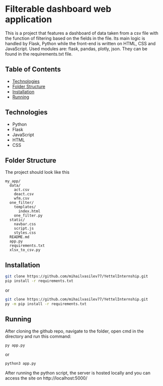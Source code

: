 # Filterable dashboard web application
This is a project that features a dashboard of data taken from a csv file with the function of filtering based on the fields in the file. Its main logic is handled by Flask, Python while the front-end is written on HTML, CSS and JavaScript. Used modules are: flask, pandas, plotly, json. They can be found in the requirements.txt file.

## Table of Contents
+ [Technologies](#Technologies)
+ [Folder Structure](#fs)
+ [Installation](#Installation)
+ [Running](#Running)

## Technologies
- Python
- Flask
- JavaScript
- HTML
- CSS

## Folder Structure <a name="fs"></a>
The project should look like this
```
my_app/
  data/
    act.csv
    deact.csv
    wfm.csv
  one_filter/
    templates/
      index.html
    one_filter.py
  static/
    navbar.css
    script.js
    styles.css
  README.md
  app.py
  requirements.txt
  xlsx_to_csv.py
```

## Installation
```bash
git clone https://github.com/mihailvasilev77/YettelInternship.git
pip install -r requirements.txt
```
or

```bash
git clone https://github.com/mihailvasilev77/YettelInternship.git
py -m pip install -r requirements.txt
```

## Running
After cloning the github repo, navigate to the folder, open cmd in the directory and run this command:
```bash
py app.py
```
or
```bash
python3 app.py
```
After running the python script, the server is hosted locally and you can access the site on http://localhost:5000/
